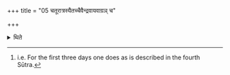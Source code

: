 +++
title = "05 चतूरात्रस्यैतच्चैवैन्द्रवायवाग्रञ् च"

+++

<details><summary>थिते</summary>

5. In the four-day (Ahīna-sacrifice) there is this[^1] and on the fourth day the Aindravāyava-scoop (is drawn) first.  

[^1]: i.e. For the first three days one does as is described in the fourth Sūtra.  
</details>
